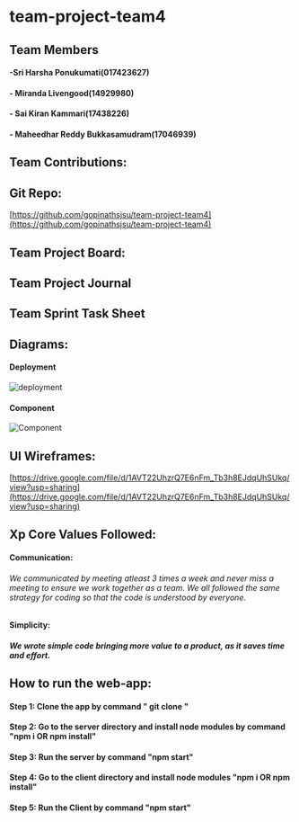 # team-project-team4
## Team Members
#### -Sri Harsha Ponukumati(017423627)
#### - Miranda Livengood(14929980)
#### - Sai Kiran Kammari(17438226)
#### - Maheedhar Reddy Bukkasamudram(17046939)
## Team Contributions:
## Git Repo:
[https://github.com/gopinathsjsu/team-project-team4](https://github.com/gopinathsjsu/team-project-team4)
## Team Project Board:
## Team Project Journal
## Team Sprint Task Sheet
## Diagrams:
#### Deployment
![deployment]([https://github.com/[username]/[reponame]/blob/[branch]/image.jpg?raw=true](https://github.com/gopinathsjsu/team-project-team4/main/images/deployment1.png?raw=true))
#### Component
![Component]([https://github.com/[username]/[reponame]/blob/[branch]/image.jpg?raw=true](https://github.com/gopinathsjsu/team-project-team4/main/images/component1.png?raw=true))

## UI Wireframes:
[https://drive.google.com/file/d/1AVT22UhzrQ7E6nFm_Tb3h8EJdqUhSUkq/view?usp=sharing](https://drive.google.com/file/d/1AVT22UhzrQ7E6nFm_Tb3h8EJdqUhSUkq/view?usp=sharing)
## Xp Core Values Followed:
#### Communication:
###### We communicated by meeting atleast 3 times a week and never miss a meeting to ensure we work together as a team. We all followed the same strategy for coding so that the code is understood by everyone.
#### Simplicity:
##### We wrote simple code bringing more value to a product, as it saves time and effort.
## How to run the web-app:
#### Step 1: Clone the app by command " git clone "
#### Step 2: Go to the server directory and install node modules by command "npm i OR npm install"
#### Step 3: Run the server by command "npm start"
#### Step 4: Go to the client directory and install node modules "npm i OR npm install"
#### Step 5: Run the Client by command "npm start"
